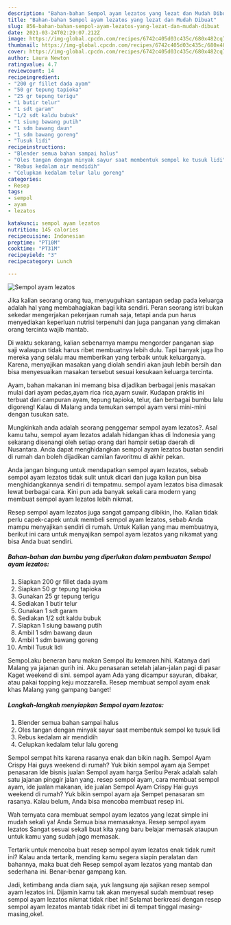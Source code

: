 ```yaml
---
description: "Bahan-bahan Sempol ayam lezatos yang lezat dan Mudah Dibuat"
title: "Bahan-bahan Sempol ayam lezatos yang lezat dan Mudah Dibuat"
slug: 856-bahan-bahan-sempol-ayam-lezatos-yang-lezat-dan-mudah-dibuat
date: 2021-03-24T02:29:07.212Z
image: https://img-global.cpcdn.com/recipes/6742c405d03c435c/680x482cq70/sempol-ayam-lezatos-foto-resep-utama.jpg
thumbnail: https://img-global.cpcdn.com/recipes/6742c405d03c435c/680x482cq70/sempol-ayam-lezatos-foto-resep-utama.jpg
cover: https://img-global.cpcdn.com/recipes/6742c405d03c435c/680x482cq70/sempol-ayam-lezatos-foto-resep-utama.jpg
author: Laura Newton
ratingvalue: 4.7
reviewcount: 14
recipeingredient:
- "200 gr fillet dada ayam"
- "50 gr tepung tapioka"
- "25 gr tepung terigu"
- "1 butir telur"
- "1 sdt garam"
- "1/2 sdt kaldu bubuk"
- "1 siung bawang putih"
- "1 sdm bawang daun"
- "1 sdm bawang goreng"
- "Tusuk lidi"
recipeinstructions:
- "Blender semua bahan sampai halus"
- "Oles tangan dengan minyak sayur saat membentuk sempol ke tusuk lidi"
- "Rebus kedalam air mendidih"
- "Celupkan kedalam telur lalu goreng"
categories:
- Resep
tags:
- sempol
- ayam
- lezatos

katakunci: sempol ayam lezatos 
nutrition: 145 calories
recipecuisine: Indonesian
preptime: "PT10M"
cooktime: "PT31M"
recipeyield: "3"
recipecategory: Lunch

---
```



![Sempol ayam lezatos](https://img-global.cpcdn.com/recipes/6742c405d03c435c/680x482cq70/sempol-ayam-lezatos-foto-resep-utama.jpg)

Jika kalian seorang orang tua, menyuguhkan santapan sedap pada keluarga adalah hal yang membahagiakan bagi kita sendiri. Peran seorang istri bukan sekedar mengerjakan pekerjaan rumah saja, tetapi anda pun harus menyediakan keperluan nutrisi terpenuhi dan juga panganan yang dimakan orang tercinta wajib mantab.

Di waktu  sekarang, kalian sebenarnya mampu mengorder panganan siap saji walaupun tidak harus ribet membuatnya lebih dulu. Tapi banyak juga lho mereka yang selalu mau memberikan yang terbaik untuk keluarganya. Karena, menyajikan masakan yang diolah sendiri akan jauh lebih bersih dan bisa menyesuaikan masakan tersebut sesuai kesukaan keluarga tercinta. 

Ayam, bahan makanan ini memang bisa dijadikan berbagai jenis masakan mulai dari ayam pedas,ayam rica rica,ayam suwir. Kudapan praktis ini terbuat dari campuran ayam, tepung tapioka, telur, dan berbagai bumbu lalu digoreng! Kalau di Malang anda temukan sempol ayam versi mini-mini dengan tusukan sate.

Mungkinkah anda adalah seorang penggemar sempol ayam lezatos?. Asal kamu tahu, sempol ayam lezatos adalah hidangan khas di Indonesia yang sekarang disenangi oleh setiap orang dari hampir setiap daerah di Nusantara. Anda dapat menghidangkan sempol ayam lezatos buatan sendiri di rumah dan boleh dijadikan camilan favoritmu di akhir pekan.

Anda jangan bingung untuk mendapatkan sempol ayam lezatos, sebab sempol ayam lezatos tidak sulit untuk dicari dan juga kalian pun bisa menghidangkannya sendiri di tempatmu. sempol ayam lezatos bisa dimasak lewat berbagai cara. Kini pun ada banyak sekali cara modern yang membuat sempol ayam lezatos lebih nikmat.

Resep sempol ayam lezatos juga sangat gampang dibikin, lho. Kalian tidak perlu capek-capek untuk membeli sempol ayam lezatos, sebab Anda mampu menyajikan sendiri di rumah. Untuk Kalian yang mau membuatnya, berikut ini cara untuk menyajikan sempol ayam lezatos yang nikamat yang bisa Anda buat sendiri.

<!--inarticleads1-->

##### Bahan-bahan dan bumbu yang diperlukan dalam pembuatan Sempol ayam lezatos:

1. Siapkan 200 gr fillet dada ayam
1. Siapkan 50 gr tepung tapioka
1. Gunakan 25 gr tepung terigu
1. Sediakan 1 butir telur
1. Gunakan 1 sdt garam
1. Sediakan 1/2 sdt kaldu bubuk
1. Siapkan 1 siung bawang putih
1. Ambil 1 sdm bawang daun
1. Ambil 1 sdm bawang goreng
1. Ambil Tusuk lidi


Sempol.aku beneran baru makan Sempol itu kemaren.hihi. Katanya dari Malang ya jajanan gurih ini. Aku penasaran setelah jalan-jalan pagi di pasar Kaget weekend di sini. sempol ayam Ada yang dicampur sayuran, dibakar, atau pakai topping keju mozzarella. Resep membuat sempol ayam enak khas Malang yang gampang banget! 

<!--inarticleads2-->

##### Langkah-langkah menyiapkan Sempol ayam lezatos:

1. Blender semua bahan sampai halus
1. Oles tangan dengan minyak sayur saat membentuk sempol ke tusuk lidi
1. Rebus kedalam air mendidih
1. Celupkan kedalam telur lalu goreng


Sempol sempat hits karena rasanya enak dan bikin nagih. Sempol Ayam Crispy Hai guys weekend di rumah? Yuk bikin sempol ayam aja Sempet penasaran Ide bisnis jualan Sempol ayam harga Seribu Perak adalah salah satu jajanan pinggir jalan yang. resep sempol ayam, cara membuat sempol ayam, ide jualan makanan, ide jualan Sempol Ayam Crispy Hai guys weekend di rumah? Yuk bikin sempol ayam aja Sempet penasaran sm rasanya. Kalau belum, Anda bisa mencoba membuat resep ini. 

Wah ternyata cara membuat sempol ayam lezatos yang lezat simple ini mudah sekali ya! Anda Semua bisa memasaknya. Resep sempol ayam lezatos Sangat sesuai sekali buat kita yang baru belajar memasak ataupun untuk kamu yang sudah jago memasak.

Tertarik untuk mencoba buat resep sempol ayam lezatos enak tidak rumit ini? Kalau anda tertarik, mending kamu segera siapin peralatan dan bahannya, maka buat deh Resep sempol ayam lezatos yang mantab dan sederhana ini. Benar-benar gampang kan. 

Jadi, ketimbang anda diam saja, yuk langsung aja sajikan resep sempol ayam lezatos ini. Dijamin kamu tak akan menyesal sudah membuat resep sempol ayam lezatos nikmat tidak ribet ini! Selamat berkreasi dengan resep sempol ayam lezatos mantab tidak ribet ini di tempat tinggal masing-masing,oke!.

